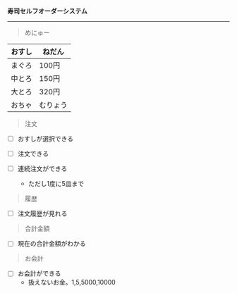 **寿司セルフオーダーシステム**

---

> めにゅー

| おすし | ねだん   |
| ------ | -------- |
| まぐろ | 100円    |
| 中とろ | 150円    |
| 大とろ | 320円    |
| おちゃ | むりょう |

> 注文

- [ ] おすしが選択できる
- [ ] 注文できる

- [ ] 連続注文ができる
  - ただし1度に5皿まで

> 履歴

- [ ] 注文履歴が見れる

> 合計金額

- [ ] 現在の合計金額がわかる

> お会計

- [ ] お会計ができる
  - 扱えないお金。1,5,5000,10000